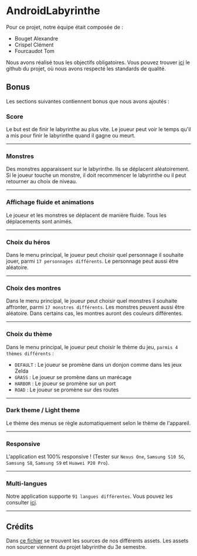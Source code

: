 # AndroidLabyrinthe


Pour ce projet, notre équipe était composée de :
- Bouget Alexandre
- Crispel Clément
- Fourcaudot Tom


Nous avons réalisé tous les objectifs obligatoires.
Vous pouvez trouver [ici](https://github.com/MisterMine01/AndroidLabyrinthe) le github du projet, où nous avons respecté les standards de qualité.


## Bonus


Les sections suivantes contiennent bonus que nous avons ajoutés :


### Score


Le but est de finir le labyrinthe au plus vite. Le joueur peut voir le temps qu'il a mis pour finir le labyrinthe quand il gagne ou meurt.
<hr>


### Monstres


Des monstres apparaissent sur le labyrinthe. Ils se déplacent aléatoirement. Si le joueur touche un monstre, il doit recommencer le labyrinthe ou il peut retourner au choix de niveau.
<hr>


### Affichage fluide et animations


Le joueur et les monstres se déplacent de manière fluide. Tous les déplacements sont animés.
<hr>


### Choix du héros


Dans le menu principal, le joueur peut choisir quel personnage il souhaite jouer, parmi `17 personnages différents`. Le personnage peut aussi être aléatoire.
<hr>


### Choix des montres


Dans le menu principal, le joueur peut choisir quel monstres il souhaite affronter, parmi `17 monstres différents`. Les monstres peuvent aussi être aléatoire. Dans certains cas, les montres auront des couleurs différentes.
<hr>


### Choix du thème


Dans le menu principal, le joueur peut choisir le thème du jeu, `parmis 4 thèmes différents` :
- `DEFAULT` : Le joueur se promène dans un donjon comme dans les jeux Zelda
- `GRASS` : Le joueur se promène dans un marécage
- `HARBOR` : Le joueur se promène sur un port
- `ROAD` : Le joueur se promène sur des routes
<hr>


### Dark theme / Light theme


Le thème des menus se règle automatiquement selon le thème de l'appareil.
<hr>


### Responsive


L'application est 100% responsive ! (Tester sur `Nexus One`, `Samsung S10 5G`, `Samsung S8`, `Samsung S9` et `Huawei P20 Pro`).
<hr>


### Multi-langues


Notre application supporte `91 langues différentes`. Vous pouvez les consulter [ici](LANGAGES.md).
<hr>


## Crédits


Dans [ce fichier](CREDITS.md) se trouvent les sources de nos différents assets. Les assets non sourcer viennent du projet labyrinthe du 3e semestre.

